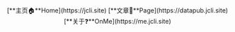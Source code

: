 <center>
[**主页🏠**Home](https://jcli.site)  [**文章📄**Page](https://datapub.jcli.site)  [**关于❓**OnMe](https://me.jcli.site) 
</center>
<br>
